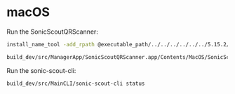 # macOS

Run the SonicScoutQRScanner:

```sh
install_name_tool -add_rpath @executable_path/../../../../../../5.15.2/clang_64/lib build_dev/src/ManagerApp/SonicScoutQRScanner.app/Contents/MacOS/SonicScoutQRScanner

build_dev/src/ManagerApp/SonicScoutQRScanner.app/Contents/MacOS/SonicScoutQRScanner
```

Run the sonic-scout-cli:

```sh
build_dev/src/MainCLI/sonic-scout-cli status
```
